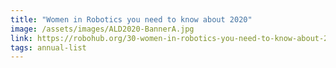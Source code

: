 ```yaml
---
title: "Women in Robotics you need to know about 2020"
image: /assets/images/ALD2020-BannerA.jpg
link: https://robohub.org/30-women-in-robotics-you-need-to-know-about-2020/
tags: annual-list
---
```

